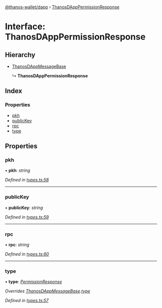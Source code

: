 [@thanos-wallet/dapp](../README.md) › [ThanosDAppPermissionResponse](thanosdapppermissionresponse.md)

# Interface: ThanosDAppPermissionResponse

## Hierarchy

* [ThanosDAppMessageBase](thanosdappmessagebase.md)

  ↳ **ThanosDAppPermissionResponse**

## Index

### Properties

* [pkh](thanosdapppermissionresponse.md#pkh)
* [publicKey](thanosdapppermissionresponse.md#publickey)
* [rpc](thanosdapppermissionresponse.md#rpc)
* [type](thanosdapppermissionresponse.md#type)

## Properties

###  pkh

• **pkh**: *string*

*Defined in [types.ts:58](https://github.com/madfish-solutions/thanoswallet-dapp/blob/1e90ae9/src/types.ts#L58)*

___

###  publicKey

• **publicKey**: *string*

*Defined in [types.ts:59](https://github.com/madfish-solutions/thanoswallet-dapp/blob/1e90ae9/src/types.ts#L59)*

___

###  rpc

• **rpc**: *string*

*Defined in [types.ts:60](https://github.com/madfish-solutions/thanoswallet-dapp/blob/1e90ae9/src/types.ts#L60)*

___

###  type

• **type**: *[PermissionResponse](../enums/thanosdappmessagetype.md#permissionresponse)*

*Overrides [ThanosDAppMessageBase](thanosdappmessagebase.md).[type](thanosdappmessagebase.md#type)*

*Defined in [types.ts:57](https://github.com/madfish-solutions/thanoswallet-dapp/blob/1e90ae9/src/types.ts#L57)*
